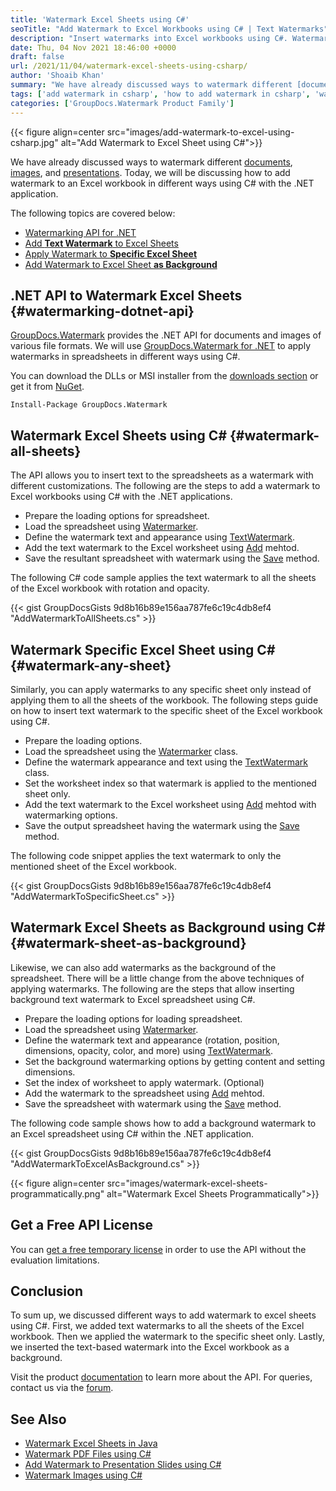 ```yaml
---
title: 'Watermark Excel Sheets using C#'
seoTitle: "Add Watermark to Excel Workbooks using C# | Text Watermarks"
description: "Insert watermarks into Excel workbooks using C#. Watermark all sheets or insert watermark to just specific sheet even as background using .NET API."
date: Thu, 04 Nov 2021 18:46:00 +0000
draft: false
url: /2021/11/04/watermark-excel-sheets-using-csharp/
author: 'Shoaib Khan'
summary: "We have already discussed ways to watermark different [documents][1], [images][2], and [presentations][3]. Today, we will be discussing how to add watermark to an Excel workbook in different ways using C# with the .NET application."
tags: ['add watermark in csharp', 'how to add watermark in csharp', 'watermark dotnet api', 'watermark excel', 'watermark excel sheets in csharp']
categories: ['GroupDocs.Watermark Product Family']
---
```




{{< figure align=center src="images/add-watermark-to-excel-using-csharp.jpg" alt="Add Watermark to Excel Sheet using C#">}}


We have already discussed ways to watermark different [documents][4], [images][5], and [presentations][6]. Today, we will be discussing how to add watermark to an Excel workbook in different ways using C# with the .NET application.

The following topics are covered below:

*   [Watermarking API for .NET][7]
*   [Add **Text Watermark** to Excel Sheets][8]
*   [Apply Watermark to **Specific Excel Sheet**][9]
*   [Add Watermark to Excel Sheet **as Background**][10]

## .NET API to Watermark Excel Sheets {#watermarking-dotnet-api}

[GroupDocs.Watermark][11] provides the .NET API for documents and images of various file formats. We will use [GroupDocs.Watermark for .NET][12] to apply watermarks in spreadsheets in different ways using C#.

You can download the DLLs or MSI installer from the [downloads section][13] or get it from [NuGet][14].

```
Install-Package GroupDocs.Watermark
```

## Watermark Excel Sheets using C# {#watermark-all-sheets}

The API allows you to insert text to the spreadsheets as a watermark with different customizations. The following are the steps to add a watermark to Excel workbooks using C# with the .NET applications.

*   Prepare the loading options for spreadsheet.
*   Load the spreadsheet using [Watermarker][15].
*   Define the watermark text and appearance using [TextWatermark][16].
*   Add the text watermark to the Excel worksheet using [Add][17] mehtod.
*   Save the resultant spreadsheet with watermark using the [Save][18] method.

The following C# code sample applies the text watermark to all the sheets of the Excel workbook with rotation and opacity.

{{< gist GroupDocsGists 9d8b16b89e156aa787fe6c19c4db8ef4 "AddWatermarkToAllSheets.cs" >}}

## Watermark Specific Excel Sheet using C# {#watermark-any-sheet}

Similarly, you can apply watermarks to any specific sheet only instead of applying them to all the sheets of the workbook. The following steps guide on how to insert text watermark to the specific sheet of the Excel workbook using C#.

*   Prepare the loading options.
*   Load the spreadsheet using the [Watermarker][19] class.
*   Define the watermark appearance and text using the [TextWatermark][20] class.
*   Set the worksheet index so that watermark is applied to the mentioned sheet only.
*   Add the text watermark to the Excel worksheet using [Add][21] mehtod with watermarking options.
*   Save the output spreadsheet having the watermark using the [Save][22] method.

The following code snippet applies the text watermark to only the mentioned sheet of the Excel workbook.

{{< gist GroupDocsGists 9d8b16b89e156aa787fe6c19c4db8ef4 "AddWatermarkToSpecificSheet.cs" >}}

## Watermark Excel Sheets as Background using C# {#watermark-sheet-as-background}

Likewise, we can also add watermarks as the background of the spreadsheet. There will be a little change from the above techniques of applying watermarks. The following are the steps that allow inserting background text watermark to Excel spreadsheet using C#.

*   Prepare the loading options for loading spreadsheet.
*   Load the spreadsheet using [Watermarker][23].
*   Define the watermark text and appearance (rotation, position, dimensions, opacity, color, and more) using [TextWatermark][24].
*   Set the background watermarking options by getting content and setting dimensions.
*   Set the index of worksheet to apply watermark. (Optional)
*   Add the watermark to the spreadsheet using [Add][25] mehtod.
*   Save the spreadsheet with watermark using the [Save][26] method.

The following code sample shows how to add a background watermark to an Excel spreadsheet using C# within the .NET application.

{{< gist GroupDocsGists 9d8b16b89e156aa787fe6c19c4db8ef4 "AddWatermarkToExcelAsBackground.cs" >}}



{{< figure align=center src="images/watermark-excel-sheets-programmatically.png" alt="Watermark Excel Sheets Programmatically">}}


## Get a Free API License

You can [get a free temporary license][27] in order to use the API without the evaluation limitations.

## Conclusion

To sum up, we discussed different ways to add watermark to excel sheets using C#. First, we added text watermarks to all the sheets of the Excel workbook. Then we applied the watermark to the specific sheet only. Lastly, we inserted the text-based watermark into the Excel workbook as a background.

Visit the product [documentation][28] to learn more about the API. For queries, contact us via the [forum][29].

## See Also

*   [Watermark Excel Sheets in Java][30]
*   [Watermark PDF Files using C#][31]
*   [Add Watermark to Presentation Slides using C#][32]
*   [Watermark Images using C#][33]







[1]: https://blog.groupdocs.com/2021/07/27/watermark-pdf-files-using-csharp/
[2]: https://blog.groupdocs.com/2020/12/20/add-watermark-to-images-using-csharp-dotnet/
[3]: https://blog.groupdocs.com/2021/05/01/add-watermark-to-presentations-using-csharp/
[4]: https://blog.groupdocs.com/2021/07/27/watermark-pdf-files-using-csharp/
[5]: https://blog.groupdocs.com/2020/12/20/add-watermark-to-images-using-csharp-dotnet/
[6]: https://blog.groupdocs.com/2021/05/01/add-watermark-to-presentations-using-csharp/
[7]: #watermarking-dotnet-api
[8]: #watermark-all-sheets
[9]: #watermark-any-sheet
[10]: #watermark-sheet-as-background
[11]: https://products.groupdocs.com/watermark/
[12]: https://products.groupdocs.com/watermark/net/
[13]: https://downloads.groupdocs.com/watermark/net
[14]: https://www.nuget.org/packages/GroupDocs.Watermark/
[15]: https://apireference.groupdocs.com/watermark/net/groupdocs.watermark/watermarker
[16]: https://apireference.groupdocs.com/watermark/net/groupdocs.watermark.watermarks/textwatermark
[17]: https://apireference.groupdocs.com/watermark/net/groupdocs.watermark/watermarker/methods/add/index
[18]: https://apireference.groupdocs.com/watermark/net/groupdocs.watermark/watermarker/methods/save/index
[19]: https://apireference.groupdocs.com/watermark/net/groupdocs.watermark/watermarker
[20]: https://apireference.groupdocs.com/watermark/net/groupdocs.watermark.watermarks/textwatermark
[21]: https://apireference.groupdocs.com/watermark/net/groupdocs.watermark/watermarker/methods/add/index
[22]: https://apireference.groupdocs.com/watermark/net/groupdocs.watermark/watermarker/methods/save/index
[23]: https://apireference.groupdocs.com/watermark/net/groupdocs.watermark/watermarker
[24]: https://apireference.groupdocs.com/watermark/net/groupdocs.watermark.watermarks/textwatermark
[25]: https://apireference.groupdocs.com/watermark/net/groupdocs.watermark/watermarker/methods/add/index
[26]: https://apireference.groupdocs.com/watermark/net/groupdocs.watermark/watermarker/methods/save/index
[27]: https://purchase.groupdocs.com/temporary-license
[28]: https://docs.groupdocs.com/watermark
[29]: https://forum.groupdocs.com/
[30]: https://blog.groupdocs.com/2021/11/10/watermark-excel-sheets-in-java/
[31]: https://blog.groupdocs.com/2021/07/27/watermark-pdf-files-using-csharp/
[32]: https://blog.groupdocs.com/2021/05/01/add-watermark-to-presentations-using-csharp/
[33]: https://blog.groupdocs.com/2020/12/20/add-watermark-to-images-using-csharp-dotnet/

